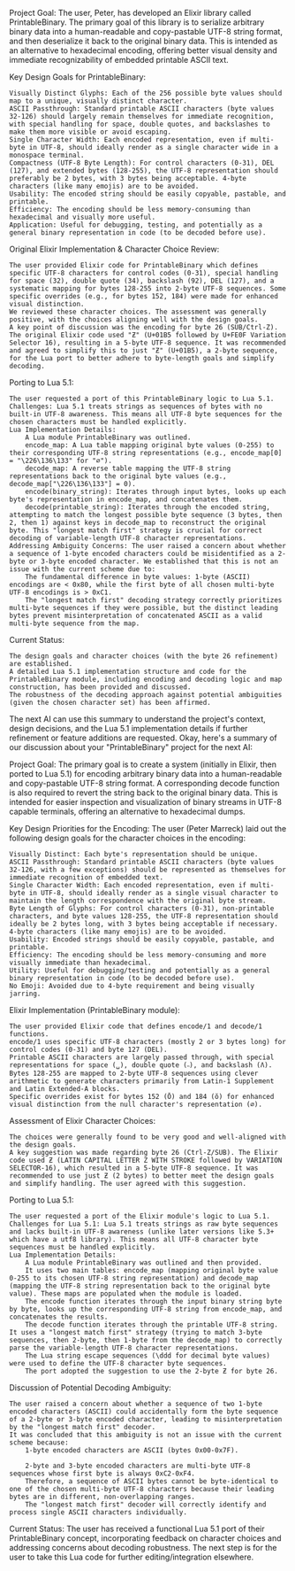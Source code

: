 Project Goal:
The user, Peter, has developed an Elixir library called PrintableBinary. The primary goal of this library is to serialize arbitrary binary data into a human-readable and copy-pastable UTF-8 string format, and then deserialize it back to the original binary data. This is intended as an alternative to hexadecimal encoding, offering better visual density and immediate recognizability of embedded printable ASCII text.

Key Design Goals for PrintableBinary:

    Visually Distinct Glyphs: Each of the 256 possible byte values should map to a unique, visually distinct character.
    ASCII Passthrough: Standard printable ASCII characters (byte values 32-126) should largely remain themselves for immediate recognition, with special handling for space, double quotes, and backslashes to make them more visible or avoid escaping.
    Single Character Width: Each encoded representation, even if multi-byte in UTF-8, should ideally render as a single character wide in a monospace terminal.
    Compactness (UTF-8 Byte Length): For control characters (0-31), DEL (127), and extended bytes (128-255), the UTF-8 representation should preferably be 2 bytes, with 3 bytes being acceptable. 4-byte characters (like many emojis) are to be avoided.
    Usability: The encoded string should be easily copyable, pastable, and printable.
    Efficiency: The encoding should be less memory-consuming than hexadecimal and visually more useful.
    Application: Useful for debugging, testing, and potentially as a general binary representation in code (to be decoded before use).

Original Elixir Implementation & Character Choice Review:

    The user provided Elixir code for PrintableBinary which defines specific UTF-8 characters for control codes (0-31), special handling for space (32), double quote (34), backslash (92), DEL (127), and a systematic mapping for bytes 128-255 into 2-byte UTF-8 sequences. Some specific overrides (e.g., for bytes 152, 184) were made for enhanced visual distinction.
    We reviewed these character choices. The assessment was generally positive, with the choices aligning well with the design goals.
    A key point of discussion was the encoding for byte 26 (SUB/Ctrl-Z). The original Elixir code used "Ƶ️" (U+01B5 followed by U+FE0F Variation Selector 16), resulting in a 5-byte UTF-8 sequence. It was recommended and agreed to simplify this to just "Ƶ" (U+01B5), a 2-byte sequence, for the Lua port to better adhere to byte-length goals and simplify decoding.

Porting to Lua 5.1:

    The user requested a port of this PrintableBinary logic to Lua 5.1.
    Challenges: Lua 5.1 treats strings as sequences of bytes with no built-in UTF-8 awareness. This means all UTF-8 byte sequences for the chosen characters must be handled explicitly.
    Lua Implementation Details:
        A Lua module PrintableBinary was outlined.
        encode_map: A Lua table mapping original byte values (0-255) to their corresponding UTF-8 string representations (e.g., encode_map[0] = "\226\136\133" for "∅").
        decode_map: A reverse table mapping the UTF-8 string representations back to the original byte values (e.g., decode_map["\226\136\133"] = 0).
        encode(binary_string): Iterates through input bytes, looks up each byte's representation in encode_map, and concatenates them.
        decode(printable_string): Iterates through the encoded string, attempting to match the longest possible byte sequence (3 bytes, then 2, then 1) against keys in decode_map to reconstruct the original byte. This "longest match first" strategy is crucial for correct decoding of variable-length UTF-8 character representations.
    Addressing Ambiguity Concerns: The user raised a concern about whether a sequence of 1-byte encoded characters could be misidentified as a 2-byte or 3-byte encoded character. We established that this is not an issue with the current scheme due to:
        The fundamental difference in byte values: 1-byte (ASCII) encodings are < 0x80, while the first byte of all chosen multi-byte UTF-8 encodings is > 0xC1.
        The "longest match first" decoding strategy correctly prioritizes multi-byte sequences if they were possible, but the distinct leading bytes prevent misinterpretation of concatenated ASCII as a valid multi-byte sequence from the map.

Current Status:

    The design goals and character choices (with the byte 26 refinement) are established.
    A detailed Lua 5.1 implementation structure and code for the PrintableBinary module, including encoding and decoding logic and map construction, has been provided and discussed.
    The robustness of the decoding approach against potential ambiguities (given the chosen character set) has been affirmed.

The next AI can use this summary to understand the project's context, design decisions, and the Lua 5.1 implementation details if further refinement or feature additions are requested.
Okay, here's a summary of our discussion about your "PrintableBinary" project for the next AI:

Project Goal:
The primary goal is to create a system (initially in Elixir, then ported to Lua 5.1) for encoding arbitrary binary data into a human-readable and copy-pastable UTF-8 string format. A corresponding decode function is also required to revert the string back to the original binary data. This is intended for easier inspection and visualization of binary streams in UTF-8 capable terminals, offering an alternative to hexadecimal dumps.

Key Design Priorities for the Encoding:
The user (Peter Marreck) laid out the following design goals for the character choices in the encoding:

    Visually Distinct: Each byte's representation should be unique.
    ASCII Passthrough: Standard printable ASCII characters (byte values 32-126, with a few exceptions) should be represented as themselves for immediate recognition of embedded text.
    Single Character Width: Each encoded representation, even if multi-byte in UTF-8, should ideally render as a single visual character to maintain the length correspondence with the original byte stream.
    Byte Length of Glyphs: For control characters (0-31), non-printable characters, and byte values 128-255, the UTF-8 representation should ideally be 2 bytes long, with 3 bytes being acceptable if necessary. 4-byte characters (like many emojis) are to be avoided.
    Usability: Encoded strings should be easily copyable, pastable, and printable.
    Efficiency: The encoding should be less memory-consuming and more visually immediate than hexadecimal.
    Utility: Useful for debugging/testing and potentially as a general binary representation in code (to be decoded before use).
    No Emoji: Avoided due to 4-byte requirement and being visually jarring.

Elixir Implementation (PrintableBinary module):

    The user provided Elixir code that defines encode/1 and decode/1 functions.
    encode/1 uses specific UTF-8 characters (mostly 2 or 3 bytes long) for control codes (0-31) and byte 127 (DEL).
    Printable ASCII characters are largely passed through, with special representations for space (␣), double quote (˵), and backslash (Ʌ).
    Bytes 128-255 are mapped to 2-byte UTF-8 sequences using clever arithmetic to generate characters primarily from Latin-1 Supplement and Latin Extended-A blocks.
    Specific overrides exist for bytes 152 (Ō) and 184 (ŏ) for enhanced visual distinction from the null character's representation (∅).

Assessment of Elixir Character Choices:

    The choices were generally found to be very good and well-aligned with the design goals.
    A key suggestion was made regarding byte 26 (Ctrl-Z/SUB). The Elixir code used Ƶ️ (LATIN CAPITAL LETTER Z WITH STROKE followed by VARIATION SELECTOR-16), which resulted in a 5-byte UTF-8 sequence. It was recommended to use just Ƶ (2 bytes) to better meet the design goals and simplify handling. The user agreed with this suggestion.

Porting to Lua 5.1:

    The user requested a port of the Elixir module's logic to Lua 5.1.
    Challenges for Lua 5.1: Lua 5.1 treats strings as raw byte sequences and lacks built-in UTF-8 awareness (unlike later versions like 5.3+ which have a utf8 library). This means all UTF-8 character byte sequences must be handled explicitly.
    Lua Implementation Details:
        A Lua module PrintableBinary was outlined and then provided.
        It uses two main tables: encode_map (mapping original byte value 0-255 to its chosen UTF-8 string representation) and decode_map (mapping the UTF-8 string representation back to the original byte value). These maps are populated when the module is loaded.
        The encode function iterates through the input binary string byte by byte, looks up the corresponding UTF-8 string from encode_map, and concatenates the results.
        The decode function iterates through the printable UTF-8 string. It uses a "longest match first" strategy (trying to match 3-byte sequences, then 2-byte, then 1-byte from the decode_map) to correctly parse the variable-length UTF-8 character representations.
        The Lua string escape sequences (\ddd for decimal byte values) were used to define the UTF-8 character byte sequences.
        The port adopted the suggestion to use the 2-byte Ƶ for byte 26.

Discussion of Potential Decoding Ambiguity:

    The user raised a concern about whether a sequence of two 1-byte encoded characters (ASCII) could accidentally form the byte sequence of a 2-byte or 3-byte encoded character, leading to misinterpretation by the "longest match first" decoder.
    It was concluded that this ambiguity is not an issue with the current scheme because:
        1-byte encoded characters are ASCII (bytes 0x00-0x7F).

        2-byte and 3-byte encoded characters are multi-byte UTF-8 sequences whose first byte is always 0xC2-0xF4.
        Therefore, a sequence of ASCII bytes cannot be byte-identical to one of the chosen multi-byte UTF-8 characters because their leading bytes are in different, non-overlapping ranges.
        The "longest match first" decoder will correctly identify and process single ASCII characters individually.

Current Status:
The user has received a functional Lua 5.1 port of their PrintableBinary concept, incorporating feedback on character choices and addressing concerns about decoding robustness. The next step is for the user to take this Lua code for further editing/integration elsewhere.
